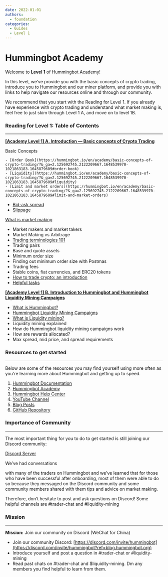```yaml
---
date: 2022-01-01
authors:
  - foundation
categories:
  - Guides
  - Level 1
---
```


# Hummingbot Academy


Welcome to **Level 1** of Hummingbot Academy!

In this level, we’ve provide you with the basic concepts of crypto trading, introduce you to Hummingbot and our miner platform, and provide you with links to help navigate our resources online and through our community.

We recommend that you start with the Reading for Level 1. If you already have experience with crypto trading and understand what market making is, feel free to just skim through Level 1 A, and move on to level 1B.

### Reading for Level 1: Table of Contents

***

[**[Academy Level 1] A. Introduction — Basic concepts of Crypto Trading**](https://hummingbot.io/en/academy/academy-level-1-b-introduction-to-hummingbot-and-hummingbot-liquidity-mining?_ga=2.54362859.2122209667.1648539970-1021863183.1645879609&ref=blog.hummingbot.org)

<!-- more -->

Basic Concepts

```
- [Order Book](https://hummingbot.io/en/academy/basic-concepts-of-crypto-trading/?&_ga=2.125692745.2122209667.1648539970-1021863183.1645879609#order-book)
- [Liquidity](https://hummingbot.io/en/academy/basic-concepts-of-crypto-trading/?&_ga=2.125692745.2122209667.1648539970-1021863183.1645879609#liquidity)
- [Limit and market orders](https://hummingbot.io/en/academy/basic-concepts-of-crypto-trading/?&_ga=2.125692745.2122209667.1648539970-1021863183.1645879609#limit-and-market-orders)
```

- [Bid-ask spread](https://hummingbot.io/en/academy/basic-concepts-of-crypto-trading/?_ga=2.125692745.2122209667.1648539970-1021863183.1645879609&ref=blog.hummingbot.org#bid-ask-spread)
- [Slippage](https://hummingbot.io/en/academy/basic-concepts-of-crypto-trading/?_ga=2.66946029.2122209667.1648539970-1021863183.1645879609&ref=blog.hummingbot.org#slippage)

[What is market making](https://hummingbot.io/en/academy/basic-concepts-of-crypto-trading/?_ga=2.66946029.2122209667.1648539970-1021863183.1645879609&ref=blog.hummingbot.org#what-is-market-making)

- Market makers and market takers
- Market Making vs Arbitrage
- [Trading terminologies 101](https://hummingbot.io/en/academy/basic-concepts-of-crypto-trading/?_ga=2.66946029.2122209667.1648539970-1021863183.1645879609&ref=blog.hummingbot.org#trading-terminologies-101)
- Trading pairs
- Base and quote assets
- Minimum order size
- Finding out minimum order size with Postmas
- Trading fees
- Stable coins, fiat currencies, and ERC20 tokens
- [How to trade crypto: an introduction](https://hummingbot.io/en/academy/basic-concepts-of-crypto-trading/?_ga=2.63753196.2122209667.1648539970-1021863183.1645879609&ref=blog.hummingbot.org#how-to-trade-crypto-an-introduction)
- [Helpful tasks](https://hummingbot.io/en/academy/basic-concepts-of-crypto-trading/?_ga=2.63753196.2122209667.1648539970-1021863183.1645879609&ref=blog.hummingbot.org#helpful-tasks)

[**[Academy Level 1] B. Introduction to Hummingbot and Hummingbot Liquidity Mining Campaigns**](https://www.notion.so/Academy-Level-1-B-Introduction-to-Hummingbot-and-Hummingbot-Liquidity-Mining-Campaigns-f937477650264fe9881d6381a3e95f58?ref=blog.hummingbot.org)

- [What is Hummingbot?](https://hummingbot.io/en/academy-level-1-b-introduction-to-hummingbot-and-hummingbot-liquidity-mining/?_ga=2.63753196.2122209667.1648539970-1021863183.1645879609&ref=blog.hummingbot.org#what-is-hummingbot)
- [Hummingbot Liquidity Mining Campaigns](https://hummingbot.io/en/academy-level-1-b-introduction-to-hummingbot-and-hummingbot-liquidity-mining/?_ga=2.129811535.2122209667.1648539970-1021863183.1645879609&ref=blog.hummingbot.org#hummingbot-liquidity-mining-campaigns)
- [What is Liquidity mining?](https://hummingbot.io/en/academy-level-1-b-introduction-to-hummingbot-and-hummingbot-liquidity-mining/?_ga=2.129811535.2122209667.1648539970-1021863183.1645879609&ref=blog.hummingbot.org#what-is-liquidity-mining)
- Liquidity mining explained
- How do Hummingbot liquidity mining campaigns work
- How are rewards allocated?
- Max spread, mid price, and spread requirements

### **Resources to get started**

***

Below are some of the resources you may find yourself using more often as you're learning more about Hummingbot and getting up to speed.

1. [Hummingbot Documentation](https://docs.hummingbot.io/?ref=blog.hummingbot.org)
2. [Hummingbot Academy](https://hummingbot.io/academy/?ref=blog.hummingbot.org)
3. [Hummingbot Help Center](https://hummingbot.zendesk.com/hc/en-us?ref=blog.hummingbot.org)
4. [YouTube Channel](https://www.youtube.com/channel/UCxzzdEnDRbylLMWmaMjywOA?ref=blog.hummingbot.org)
5. [Blog Posts](https://hummingbot.io/blog/?ref=blog.hummingbot.org)
6. [GitHub Repository](https://github.com/CoinAlpha/hummingbot?ref=blog.hummingbot.org)

### **Importance of Community**

***

The most important thing for you to do to get started is still joining our Discord community:

[Discord Server](https://discord.com/invite/hummingbot?ref=blog.hummingbot.org)

We’ve had conversations

 with many of the traders on Hummingbot and we’ve learned that for those who have been successful after onboarding, most of them were able to do so because they messaged on the Discord community and some community members shared with them tips and advice on market making.

Therefore, don’t hesitate to post and ask questions on Discord! Some helpful channels are #trader-chat and #liquidity-mining

### **Mission**

***

**Mission:** Join our community on Discord (WeChat for China)

- Join our community Discord: [https://discord.com/invite/hummingbot](https://discord.com/invite/hummingbot?ref=blog.hummingbot.org)
- Introduce yourself and post a question in #trader-chat or #liquidity-mining
- Read past chats on #trader-chat and $liquidity-mining. Dm any members you find helpful to learn from them.
```